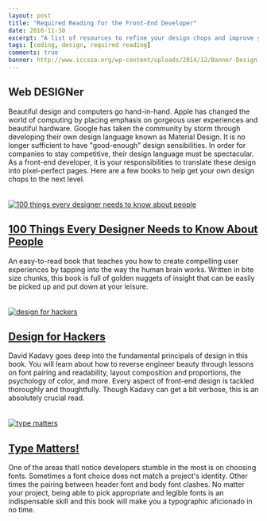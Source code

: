 ```yaml
---
layout: post
title: "Required Reading for the Front-End Developer"
date: 2016-11-30
excerpt: "A list of resources to refine your design chops and improve your website's aesthetic."
tags: [coding, design, required reading]
comments: true
banner: http://www.iccssa.org/wp-content/uploads/2014/12/Banner-Design.png
---
```

<h2>Web DESIGNer</h2>
Beautiful design and computers go hand-in-hand. Apple has changed the world of computing by placing emphasis on gorgeous user experiences and beautiful hardware. Google has taken the community by storm through developing their own design language known as Material Design. It is no longer sufficient to have "good-enough" design sensibilities. In order for companies to stay competitive, their design language must be spectacular. As a front-end developer, it is your responsibilities to translate these design into pixel-perfect pages. Here are a few books to help get your own design chops to the next level.

<br>
<br>
<br>

<a href="https://www.amazon.com/Things-Designer-People-Voices-Matter/dp/0321767535/ref=sr_1_1?ie=UTF8&qid=1481582750&sr=8-1&keywords=designers+need+to+know+about+people" target="_blank">
	<img src="https://images-na.ssl-images-amazon.com/images/I/51WypjNOT9L._SY344_BO1,204,203,200_.jpg" alt="100 things every designer needs to know about people">
</a>
<h2><a href="https://www.amazon.com/Things-Designer-People-Voices-Matter/dp/0321767535/ref=sr_1_1?ie=UTF8&qid=1481582750&sr=8-1&keywords=designers+need+to+know+about+people" target="_blank">
100 Things Every Designer Needs to Know About People
</a>
</h2>
An easy-to-read book that teaches you how to create compelling user experiences by tapping into the way the human brain works. Written in bite size chunks, this book is full of golden nuggets of insight that can be easily be picked up and put down at your leisure.

<br>
<br>
<br>

<a href="https://www.amazon.com/Design-Hackers-Reverse-Engineering-Beauty/dp/1119998956/ref=sr_1_1?ie=UTF8&qid=1481582781&sr=8-1&keywords=design+for+hackers" target="_blank">
<img src="https://images-na.ssl-images-amazon.com/images/I/51KrhMVxHML._SX258_BO1,204,203,200_.jpg" alt="design for hackers">
</a>
<h2>
<a href="https://www.amazon.com/Design-Hackers-Reverse-Engineering-Beauty/dp/1119998956/ref=sr_1_1?ie=UTF8&qid=1481582781&sr=8-1&keywords=design+for+hackers" target="_blank">
Design for Hackers
</a></h2>
David Kadavy goes deep into the fundamental principals of design in this book. You will learn about how to reverse engineer beauty through lessons on font pairing and readability, layout composition and proportions, the psychology of color, and more. Every aspect of front-end design is tackled thoroughly and thoughtfully. Though Kadavy can get a bit verbose, this is an absolutely crucial read. 

<br>
<br>
<br>

<a href="https://www.amazon.com/Type-Matters-Jim-Williams/dp/1858945674/ref=sr_1_1?ie=UTF8&qid=1481582964&sr=8-1&keywords=type+matters" target="_blank">
<img src="https://images-na.ssl-images-amazon.com/images/I/41SqD2ppPVL._SX258_BO1,204,203,200_.jpg" alt="type matters">
</a>
<h2><a href="https://www.amazon.com/Type-Matters-Jim-Williams/dp/1858945674/ref=sr_1_1?ie=UTF8&qid=1481582964&sr=8-1&keywords=type+matters" target="_blank">Type Matters!</a></h2>
One of the areas thatI notice developers stumble in the most is on choosing fonts. Sometimes a font choice does not match a project's identity. Other times the pairing between header font and body font clashes. No matter your project, being able to pick appropriate and legible fonts is an indispensable skill and this book will make you a typographic aficionado in no time. 